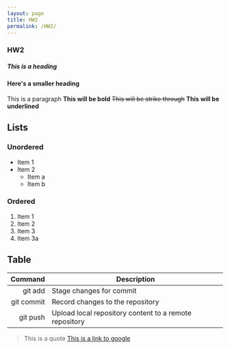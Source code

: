 ```yaml
---
layout: page
title: HW2
permalink: /HW2/
---
```


### HW2
##### This is a heading
#### Here's a smaller heading
This is a paragraph
**This will be bold** ~~This will be strike through~~ __This will be underlined__ 
## Lists
### Unordered
+ Item 1
+ Item 2
  - Item a
  - Item b
### Ordered
1. Item 1
2. Item 2
3. Item 3
4. Item 3a

## Table
| Command | Description |
| -: | - |
| git add | Stage changes for commit |
| git commit | Record changes to the repository |
| git push | Upload local repository content to a remote repository |
>This is a quote
[This is a link to google](https://www.google.com/)
